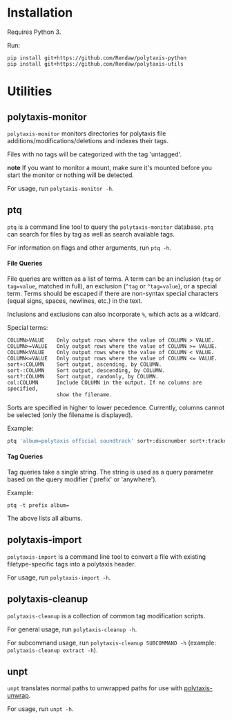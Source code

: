 # Installation

Requires Python 3.

Run:
```
pip install git+https://github.com/Rendaw/polytaxis-python
pip install git+https://github.com/Rendaw/polytaxis-utils
```

# Utilities

## polytaxis-monitor

`polytaxis-monitor` monitors directories for polytaxis file additions/modifications/deletions and indexes their tags.

Files with no tags will be categorized with the tag 'untagged'.

**note** If you want to monitor a mount, make sure it's mounted before you start the monitor or nothing will be detected.

For usage, run `polytaxis-monitor -h`.

## ptq

`ptq` is a command line tool to query the `polytaxis-monitor` database. `ptq` can search for files by tag as well as search available tags.

For information on flags and other arguments, run `ptq -h`.

#### File Queries
File queries are written as a list of terms. A term can be an inclusion (`tag` or 
`tag=value`, matched in full), an exclusion (`^tag` or `^tag=value`), or a 
special term. Terms should be escaped if there are non-syntax special 
characters (equal signs, spaces, newlines, etc.) in the text.

Inclusions and exclusions can also incorporate `%`, which acts as a wildcard.

Special terms:
```
COLUMN>VALUE    Only output rows where the value of COLUMN > VALUE.
COLUMN>=VALUE   Only output rows where the value of COLUMN >= VALUE.
COLUMN<VALUE    Only output rows where the value of COLUMN < VALUE.
COLUMN<=VALUE   Only output rows where the value of COLUMN <= VALUE.
sort+:COLUMN    Sort output, ascending, by COLUMN.
sort-:COLUMN    Sort output, descending, by COLUMN.
sort?:COLUMN    Sort output, randomly, by COLUMN.
col:COLUMN      Include COLUMN in the output. If no columns are specified,
                show the filename.
```

Sorts are specified in higher to lower pecedence.
Currently, columns cannot be selected (only the filename is displayed).

Example:
```bash
ptq 'album=polytaxis official soundtrack' sort+:discnumber sort+:tracknumber
```

#### Tag Queries
Tag queries take a single string. The string is used as a query parameter
based on the query modifier ('prefix' or 'anywhere').

Example:
```
ptq -t prefix album=
```
The above lists all albums.

## polytaxis-import

`polytaxis-import` is a command line tool to convert a file with existing filetype-specific tags into a polytaxis header.

For usage, run `polytaxis-import -h`.

## polytaxis-cleanup

`polytaxis-cleanup` is a collection of common tag modification scripts.

For general usage, run `polytaxis-cleanup -h`.

For subcommand usage, run `polytaxis-cleanup SUBCOMMAND -h` (example: `polytaxis-cleanup extract -h`).

## unpt

`unpt` translates normal paths to unwrapped paths for use with [polytaxis-unwrap](https://github.com/Rendaw/polytaxis-unwrap).

For usage, run `unpt -h`.

